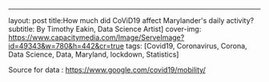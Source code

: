 ---
layout: post title:How much did CoViD19 affect Marylander's daily activity? subtitle: By Timothy Eakin, Data Science Artist] cover-img: https://www.capacitymedia.com/Image/ServeImage?id=49343&w=780&h=442&cr=true tags: [Covid19, Coronavirus, Corona, Data Science, Data, Maryland, lockdown, Statistics]

Source for data : https://www.google.com/covid19/mobility/
